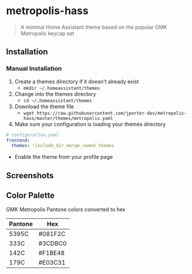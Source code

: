 # metropolis-hass

> A minimal Home Assistant theme based on the popular GMK Metropolis keycap set

## Installation

### Manual Installation

1. Create a themes directory if it doesn't already exist
   * `mkdir ~/.homeassistant/themes`
2. Change into the themes directory
   * `cd ~/.homeassistant/themes`
3. Download the theme file
   * `wget https://raw.githubusercontent.com/jporter-dev/metropolis-hass/master/themes/metropolis.yaml`
4. Make sure your configuration is loading your themes directory

``` yaml
# configuration.yaml
frontend:
  themes: !include_dir_merge_named themes
```

* Enable the theme from your profile page

## Screenshots

## Color Palette

GMK Metropolis Pantone colors converted to hex

| Pantone |   Hex   |
| ------- | ------- |
| 5395C   | #081F2C |
| 333C    | #3CDBC0 |
| 142C    | #F1BE48 |
| 179C    | #E03C31 |
